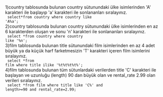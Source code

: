 1)country tablosunda bulunan country sütunundaki ülke isimlerinden 'A' karakteri ile başlayıp 'a' karakteri ile sonlananları sıralayınız.<br><code>
select*from country
where country like 'A%a';</code><br>
2)country tablosunda bulunan country sütunundaki ülke isimlerinden en az 6 karakterden oluşan ve sonu 'n' karakteri ile sonlananları sıralayınız.<br><code>
select *from country
where country like '%n';</code><br>
3)film tablosunda bulunan title sütunundaki film isimlerinden en az 4 adet büyük ya da küçük harf farketmesizin 'T' karakteri içeren film isimlerini sıralayınız.<br><code>
select *from film
where title ilike '%t%t%t%t%';</code><br>
4)film tablosunda bulunan tüm sütunlardaki verilerden title 'C' karakteri ile başlayan ve uzunluğu (length) 90 dan büyük olan ve rental_rate 2.99 olan verileri sıralayınız.<br><code>
select *from film
where title like 'C%' and length>=90 and rental_rate=2.99;</code><br>

